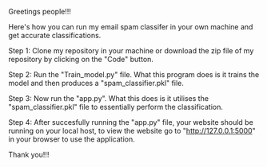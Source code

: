 Greetings people!!!

Here's how you can run my email spam classifer in your own machine and get accurate classifications.

Step 1: Clone my repository in your machine or download the zip file of my repository by clicking on the "Code" button.

Step 2: Run the "Train_model.py" file. What this program does is it trains the model and then produces a "spam_classifier.pkl" file.

Step 3: Now run the "app.py". What this does is it utilises the "spam_classifier.pkl" file to essentially perform the classification.

Step 4: After succesfully running the "app.py" file, your website should be running on your local host, to view the website go to "http://127.0.0.1:5000" in your browser to use the application.

Thank you!!!
